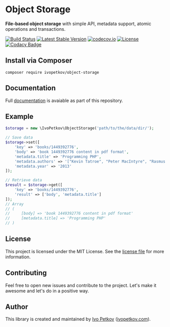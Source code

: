 # Object Storage

**File-based object storage** with simple API, metadata support, atomic operations and transactions.

[![Build Status](https://travis-ci.org/ivopetkov/object-storage.svg)](https://travis-ci.org/ivopetkov/object-storage)
[![Latest Stable Version](https://poser.pugx.org/ivopetkov/object-storage/v/stable)](https://packagist.org/packages/ivopetkov/object-storage)
[![codecov.io](https://codecov.io/github/ivopetkov/object-storage/coverage.svg?branch=master)](https://codecov.io/github/ivopetkov/object-storage?branch=master)
[![License](https://poser.pugx.org/ivopetkov/object-storage/license)](https://packagist.org/packages/ivopetkov/object-storage)
[![Codacy Badge](https://api.codacy.com/project/badge/Grade/c9ad5d49897f4c209236225b7d0c1c1c)](https://www.codacy.com/app/ivo_2/object-storage)

## Install via Composer

```shell
composer require ivopetkov/object-storage
```

## Documentation

Full [documentation](https://github.com/ivopetkov/object-storage/blob/master/docs/markdown/index.md) is avaiable as part of this repository.

## Example

```php
$storage = new \IvoPetkov\ObjectStorage('path/to/the/data/dir/');

// Save data
$storage->set([
    'key' => 'books/1449392776',
    'body' => 'book 1449392776 content in pdf format',
    'metadata.title' => 'Programming PHP',
    'metadata.authors' => '["Kevin Tatroe", "Peter MacIntyre", "Rasmus Lerdorf"]',
    'metadata.year' => '2013'
]);

// Retrieve data
$result = $storage->get([
    'key' => 'books/1449392776',
    'result' => ['body', 'metadata.title']
]);
// Array
// (
//     [body] => 'book 1449392776 content in pdf format'
//     [metadata.title] => 'Programming PHP'
// )
```

## License
This project is licensed under the MIT License. See the [license file](https://github.com/ivopetkov/object-storage/blob/master/LICENSE) for more information.

## Contributing
Feel free to open new issues and contribute to the project. Let's make it awesome and let's do in a positive way.

## Author
This library is created and maintained by [Ivo Petkov](https://github.com/ivopetkov/) ([ivopetkov.com](https://ivopetkov.com)).
